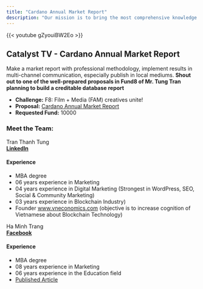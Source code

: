 ```yaml
---
title: "Cardano Annual Market Report"
description: "Our mission is to bring the most comprehensive knowledge about Cardano to the community in Vietnam."
---
```

{{<  youtube gZyouiBW2Eo >}}

## Catalyst TV - Cardano Annual Market Report

Make a market report with professional methodology, implement results in multi-channel communication, especially publish in local mediums.
**Shout out to one of the well-prepared proposals in Fund8 of Mr. Tung Tran planning to build a creditable database report**

- **Challenge:** F8: Film + Media (FAM) creatives unite!
- **Proposal:** [Cardano Annual Market Report](https://cardano.ideascale.com/c/idea/397417)  
- **Requested Fund:** 10000

### Meet the Team:

Tran Thanh Tung  
[**LinkedIn**](https://www.linkedin.com/in/tranthanhtung37/)

#### Experience

- MBA degree
- 06 years experience in Marketing
- 04 years experience in Digital Marketing (Strongest in WordPress, SEO, Social & Community Marketing)
- 03 years experience in Blockchain Industry)
- Founder www.vneconomics.com (objective is to increase cognition of Vietnamese about Blockchain Technology)

Ha Minh Trang  
[**Facebook**](https://www.facebook.com/minhtrang.ha.3)

#### Experience

- MBA degree
- 08 years experience in Marketing
- 06 years experience in the Education field
- [Published Article](http://jabes.ueh.edu.vn/Home/SearchArticle?article_id=8c4aeb8e-f1d4-47aa-9dbd-c8206e11eb7d)

